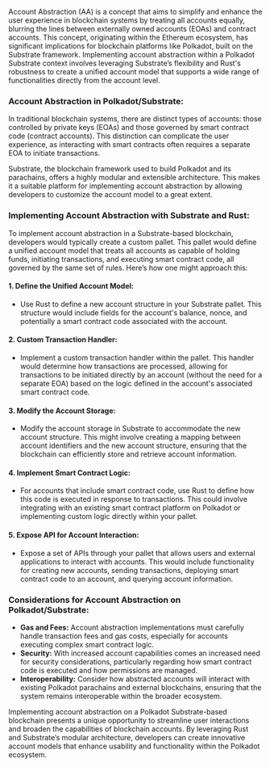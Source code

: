 Account Abstraction (AA) is a concept that aims to simplify and enhance the user experience in blockchain systems by treating all accounts equally, blurring the lines between externally owned accounts (EOAs) and contract accounts. This concept, originating within the Ethereum ecosystem, has significant implications for blockchain platforms like Polkadot, built on the Substrate framework. Implementing account abstraction within a Polkadot Substrate context involves leveraging Substrate’s flexibility and Rust's robustness to create a unified account model that supports a wide range of functionalities directly from the account level.

### Account Abstraction in Polkadot/Substrate:

In traditional blockchain systems, there are distinct types of accounts: those controlled by private keys (EOAs) and those governed by smart contract code (contract accounts). This distinction can complicate the user experience, as interacting with smart contracts often requires a separate EOA to initiate transactions.

Substrate, the blockchain framework used to build Polkadot and its parachains, offers a highly modular and extensible architecture. This makes it a suitable platform for implementing account abstraction by allowing developers to customize the account model to a great extent.

### Implementing Account Abstraction with Substrate and Rust:

To implement account abstraction in a Substrate-based blockchain, developers would typically create a custom pallet. This pallet would define a unified account model that treats all accounts as capable of holding funds, initiating transactions, and executing smart contract code, all governed by the same set of rules. Here’s how one might approach this:

#### 1. Define the Unified Account Model:

- Use Rust to define a new account structure in your Substrate pallet. This structure would include fields for the account's balance, nonce, and potentially a smart contract code associated with the account.

#### 2. Custom Transaction Handler:

- Implement a custom transaction handler within the pallet. This handler would determine how transactions are processed, allowing for transactions to be initiated directly by an account (without the need for a separate EOA) based on the logic defined in the account's associated smart contract code.

#### 3. Modify the Account Storage:

- Modify the account storage in Substrate to accommodate the new account structure. This might involve creating a mapping between account identifiers and the new account structure, ensuring that the blockchain can efficiently store and retrieve account information.

#### 4. Implement Smart Contract Logic:

- For accounts that include smart contract code, use Rust to define how this code is executed in response to transactions. This could involve integrating with an existing smart contract platform on Polkadot or implementing custom logic directly within your pallet.

#### 5. Expose API for Account Interaction:

- Expose a set of APIs through your pallet that allows users and external applications to interact with accounts. This would include functionality for creating new accounts, sending transactions, deploying smart contract code to an account, and querying account information.

### Considerations for Account Abstraction on Polkadot/Substrate:

- **Gas and Fees:** Account abstraction implementations must carefully handle transaction fees and gas costs, especially for accounts executing complex smart contract logic.
- **Security:** With increased account capabilities comes an increased need for security considerations, particularly regarding how smart contract code is executed and how permissions are managed.
- **Interoperability:** Consider how abstracted accounts will interact with existing Polkadot parachains and external blockchains, ensuring that the system remains interoperable within the broader ecosystem.

Implementing account abstraction on a Polkadot Substrate-based blockchain presents a unique opportunity to streamline user interactions and broaden the capabilities of blockchain accounts. By leveraging Rust and Substrate’s modular architecture, developers can create innovative account models that enhance usability and functionality within the Polkadot ecosystem.

